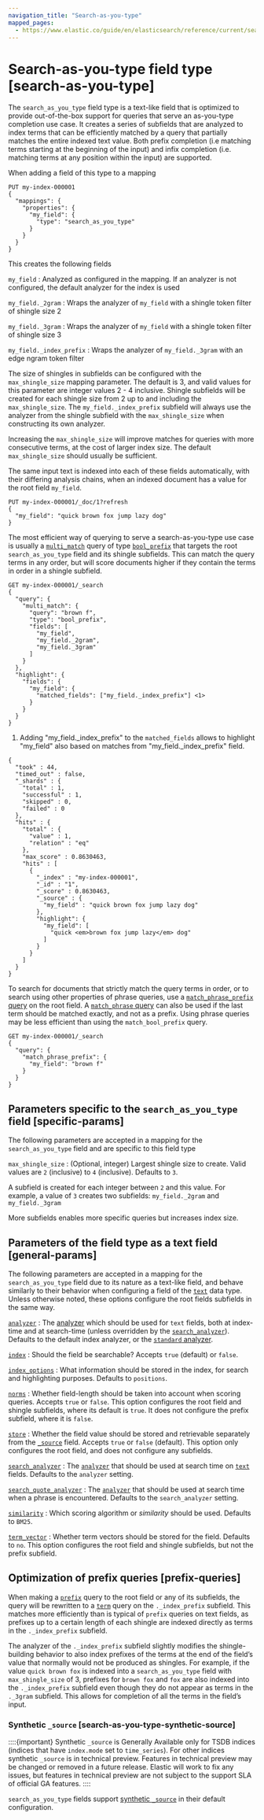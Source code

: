 ```yaml
---
navigation_title: "Search-as-you-type"
mapped_pages:
  - https://www.elastic.co/guide/en/elasticsearch/reference/current/search-as-you-type.html
---
```


# Search-as-you-type field type [search-as-you-type]


The `search_as_you_type` field type is a text-like field that is optimized to provide out-of-the-box support for queries that serve an as-you-type completion use case. It creates a series of subfields that are analyzed to index terms that can be efficiently matched by a query that partially matches the entire indexed text value. Both prefix completion (i.e matching terms starting at the beginning of the input) and infix completion (i.e. matching terms at any position within the input) are supported.

When adding a field of this type to a mapping

```console
PUT my-index-000001
{
  "mappings": {
    "properties": {
      "my_field": {
        "type": "search_as_you_type"
      }
    }
  }
}
```

This creates the following fields

`my_field`
:   Analyzed as configured in the mapping. If an analyzer is not configured, the default analyzer for the index is used

`my_field._2gram`
:   Wraps the analyzer of `my_field` with a shingle token filter of shingle size 2

`my_field._3gram`
:   Wraps the analyzer of `my_field` with a shingle token filter of shingle size 3

`my_field._index_prefix`
:   Wraps the analyzer of `my_field._3gram` with an edge ngram token filter

The size of shingles in subfields can be configured with the `max_shingle_size` mapping parameter. The default is 3, and valid values for this parameter are integer values 2 - 4 inclusive. Shingle subfields will be created for each shingle size from 2 up to and including the `max_shingle_size`. The `my_field._index_prefix` subfield will always use the analyzer from the shingle subfield with the `max_shingle_size` when constructing its own analyzer.

Increasing the `max_shingle_size` will improve matches for queries with more consecutive terms, at the cost of larger index size. The default `max_shingle_size` should usually be sufficient.

The same input text is indexed into each of these fields automatically, with their differing analysis chains, when an indexed document has a value for the root field `my_field`.

```console
PUT my-index-000001/_doc/1?refresh
{
  "my_field": "quick brown fox jump lazy dog"
}
```

The most efficient way of querying to serve a search-as-you-type use case is usually a [`multi_match`](/reference/query-languages/query-dsl/query-dsl-multi-match-query.md) query of type [`bool_prefix`](/reference/query-languages/query-dsl/query-dsl-match-bool-prefix-query.md) that targets the root `search_as_you_type` field and its shingle subfields. This can match the query terms in any order, but will score documents higher if they contain the terms in order in a shingle subfield.

```console
GET my-index-000001/_search
{
  "query": {
    "multi_match": {
      "query": "brown f",
      "type": "bool_prefix",
      "fields": [
        "my_field",
        "my_field._2gram",
        "my_field._3gram"
      ]
    }
  },
  "highlight": {
    "fields": {
      "my_field": {
        "matched_fields": ["my_field._index_prefix"] <1>
      }
    }
  }
}
```

1. Adding "my_field._index_prefix" to the `matched_fields` allows to highlight "my_field" also based on matches from "my_field._index_prefix" field.


```console-result
{
  "took" : 44,
  "timed_out" : false,
  "_shards" : {
    "total" : 1,
    "successful" : 1,
    "skipped" : 0,
    "failed" : 0
  },
  "hits" : {
    "total" : {
      "value" : 1,
      "relation" : "eq"
    },
    "max_score" : 0.8630463,
    "hits" : [
      {
        "_index" : "my-index-000001",
        "_id" : "1",
        "_score" : 0.8630463,
        "_source" : {
          "my_field" : "quick brown fox jump lazy dog"
        },
        "highlight": {
          "my_field": [
            "quick <em>brown fox jump lazy</em> dog"
          ]
        }
      }
    ]
  }
}
```

To search for documents that strictly match the query terms in order, or to search using other properties of phrase queries, use a [`match_phrase_prefix` query](/reference/query-languages/query-dsl/query-dsl-match-query-phrase-prefix.md) on the root field. A [`match_phrase` query](/reference/query-languages/query-dsl/query-dsl-match-query-phrase.md) can also be used if the last term should be matched exactly, and not as a prefix. Using phrase queries may be less efficient than using the `match_bool_prefix` query.

```console
GET my-index-000001/_search
{
  "query": {
    "match_phrase_prefix": {
      "my_field": "brown f"
    }
  }
}
```

## Parameters specific to the `search_as_you_type` field [specific-params]

The following parameters are accepted in a mapping for the `search_as_you_type` field and are specific to this field type

`max_shingle_size`
:   (Optional, integer) Largest shingle size to create. Valid values are `2` (inclusive) to `4` (inclusive). Defaults to `3`.

A subfield is created for each integer between `2` and this value. For example, a value of `3` creates two subfields: `my_field._2gram` and `my_field._3gram`

More subfields enables more specific queries but increases index size.



## Parameters of the field type as a text field [general-params]

The following parameters are accepted in a mapping for the `search_as_you_type` field due to its nature as a text-like field, and behave similarly to their behavior when configuring a field of the [`text`](/reference/elasticsearch/mapping-reference/text.md) data type. Unless otherwise noted, these options configure the root fields subfields in the same way.

[`analyzer`](/reference/elasticsearch/mapping-reference/analyzer.md)
:   The [analyzer](docs-content://manage-data/data-store/text-analysis.md) which should be used for `text` fields, both at index-time and at search-time (unless overridden by the [`search_analyzer`](/reference/elasticsearch/mapping-reference/search-analyzer.md)). Defaults to the default index analyzer, or the [`standard` analyzer](/reference/text-analysis/analysis-standard-analyzer.md).

[`index`](/reference/elasticsearch/mapping-reference/mapping-index.md)
:   Should the field be searchable? Accepts `true` (default) or `false`.

[`index_options`](/reference/elasticsearch/mapping-reference/index-options.md)
:   What information should be stored in the index, for search and highlighting purposes. Defaults to `positions`.

[`norms`](/reference/elasticsearch/mapping-reference/norms.md)
:   Whether field-length should be taken into account when scoring queries. Accepts `true` or `false`. This option configures the root field and shingle subfields, where its default is `true`. It does not configure the prefix subfield, where it is `false`.

[`store`](/reference/elasticsearch/mapping-reference/mapping-store.md)
:   Whether the field value should be stored and retrievable separately from the [`_source`](/reference/elasticsearch/mapping-reference/mapping-source-field.md) field. Accepts `true` or `false` (default). This option only configures the root field, and does not configure any subfields.

[`search_analyzer`](/reference/elasticsearch/mapping-reference/search-analyzer.md)
:   The [`analyzer`](/reference/elasticsearch/mapping-reference/analyzer.md) that should be used at search time on [`text`](/reference/elasticsearch/mapping-reference/text.md) fields. Defaults to the `analyzer` setting.

[`search_quote_analyzer`](/reference/elasticsearch/mapping-reference/analyzer.md#search-quote-analyzer)
:   The [`analyzer`](/reference/elasticsearch/mapping-reference/analyzer.md) that should be used at search time when a phrase is encountered. Defaults to the `search_analyzer` setting.

[`similarity`](/reference/elasticsearch/mapping-reference/similarity.md)
:   Which scoring algorithm or *similarity* should be used. Defaults to `BM25`.

[`term_vector`](/reference/elasticsearch/mapping-reference/term-vector.md)
:   Whether term vectors should be stored for the field. Defaults to `no`. This option configures the root field and shingle subfields, but not the prefix subfield.


## Optimization of prefix queries [prefix-queries]

When making a [`prefix`](/reference/query-languages/query-dsl/query-dsl-prefix-query.md) query to the root field or any of its subfields, the query will be rewritten to a [`term`](/reference/query-languages/query-dsl/query-dsl-term-query.md) query on the `._index_prefix` subfield. This matches more efficiently than is typical of `prefix` queries on text fields, as prefixes up to a certain length of each shingle are indexed directly as terms in the `._index_prefix` subfield.

The analyzer of the `._index_prefix` subfield slightly modifies the shingle-building behavior to also index prefixes of the terms at the end of the field’s value that normally would not be produced as shingles. For example, if the value `quick brown fox` is indexed into a `search_as_you_type` field with `max_shingle_size` of 3, prefixes for `brown fox` and `fox` are also indexed into the `._index_prefix` subfield even though they do not appear as terms in the `._3gram` subfield. This allows for completion of all the terms in the field’s input.

### Synthetic `_source` [search-as-you-type-synthetic-source]

::::{important}
Synthetic `_source` is Generally Available only for TSDB indices (indices that have `index.mode` set to `time_series`). For other indices synthetic `_source` is in technical preview. Features in technical preview may be changed or removed in a future release. Elastic will work to fix any issues, but features in technical preview are not subject to the support SLA of official GA features.
::::


`search_as_you_type` fields support [synthetic `_source`](/reference/elasticsearch/mapping-reference/mapping-source-field.md#synthetic-source) in their default configuration.



